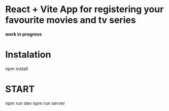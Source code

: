 # React + Vite App for registering your favourite movies and tv series
**work in progress**

# Instalation
npm install

# START
npm run dev
npm run server
